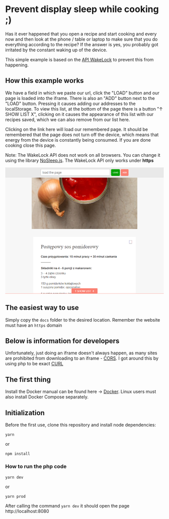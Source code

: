 # Prevent display sleep while cooking ;)
Has it ever happened that you open a recipe and start cooking and every now and then look at the phone / table or laptop to make sure that you do everything according to the recipe? If the answer is yes, you probably got irritated by the constant waking up of the device.

This simple example is based on the [API WakeLock](https://developer.mozilla.org/en-US/docs/Web/API/Screen_Wake_Lock_API) to prevent this from happening.

## How this example works
We have a field in which we paste our url, click the "LOAD" button and our page is loaded into the iframe. There is also an "ADD" button next to the "LOAD" button. Pressing it causes adding our addresses to the localStorage. To view this list, at the bottom of the page there is a button "↑ SHOW LIST X", clicking on it causes the appearance of this list with our recipes saved, which we can also remove from our list here.

Clicking on the link here will load our remembered page.
It should be remembered that the page does not turn off the device, which means that energy from the device is constantly being consumed. If you are done cooking close this page.

Note: The WakeLock API does not work on all browsers. You can change it using the library [NoSleep.js](https://github.com/richtr/NoSleep.js/).
The WakeLock API only works under **https**

<p align="center">
  <img src="example.png">
</p>

## The easiest way to use
Simply copy the `docs` folder to the desired location. Remember the website must have an `https` domain

## Below is information for developers
Unfortunately, just doing an iframe doesn't always happen, as many sites are prohibited from downloading to an iframe - [CORS](https://developer.mozilla.org/en-US/docs/Web/HTTP/CORS). I got around this by using php to be exact [CURL](https://www.php.net/manual/en/book.curl.php)

## The first thing
Install the Docker manual can be found here ->
[Docker](https://www.docker.com/get-started).
Linux users must also install Docker Compose separately.

## Initialization

Before the first use, clone this repository and install node dependencies:

```
yarn
``` 
or 
```
npm install
```

### How to run the php code
```
yarn dev
```
or 
```
yarn prod
```

After calling the command `yarn dev` it should open the page http://localhost:8080